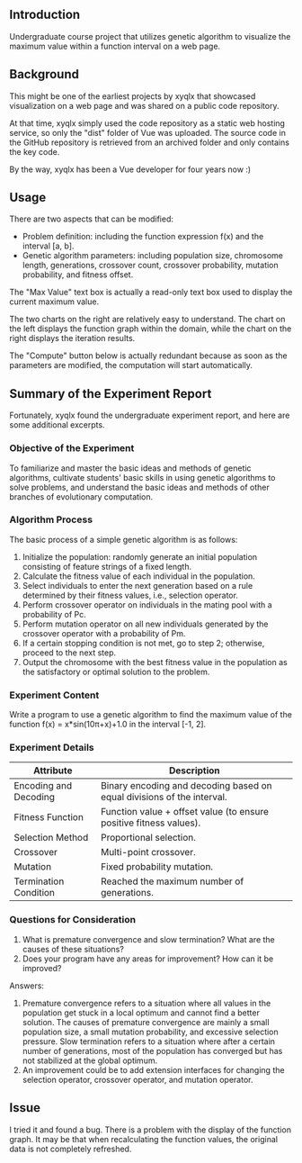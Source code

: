 ## Introduction

Undergraduate course project that utilizes genetic algorithm to visualize the maximum value within a function interval on a web page.

## Background

This might be one of the earliest projects by xyqlx that showcased visualization on a web page and was shared on a public code repository.

At that time, xyqlx simply used the code repository as a static web hosting service, so only the "dist" folder of Vue was uploaded. The source code in the GitHub repository is retrieved from an archived folder and only contains the key code.

By the way, xyqlx has been a Vue developer for four years now :)

## Usage

There are two aspects that can be modified:

* Problem definition: including the function expression f(x) and the interval [a, b].
* Genetic algorithm parameters: including population size, chromosome length, generations, crossover count, crossover probability, mutation probability, and fitness offset.

The "Max Value" text box is actually a read-only text box used to display the current maximum value.

The two charts on the right are relatively easy to understand. The chart on the left displays the function graph within the domain, while the chart on the right displays the iteration results.

The "Compute" button below is actually redundant because as soon as the parameters are modified, the computation will start automatically.

## Summary of the Experiment Report

Fortunately, xyqlx found the undergraduate experiment report, and here are some additional excerpts.

### Objective of the Experiment

To familiarize and master the basic ideas and methods of genetic algorithms, cultivate students' basic skills in using genetic algorithms to solve problems, and understand the basic ideas and methods of other branches of evolutionary computation.

### Algorithm Process

The basic process of a simple genetic algorithm is as follows:

1. Initialize the population: randomly generate an initial population consisting of feature strings of a fixed length.
2. Calculate the fitness value of each individual in the population.
3. Select individuals to enter the next generation based on a rule determined by their fitness values, i.e., selection operator.
4. Perform crossover operator on individuals in the mating pool with a probability of Pc.
5. Perform mutation operator on all new individuals generated by the crossover operator with a probability of Pm.
6. If a certain stopping condition is not met, go to step 2; otherwise, proceed to the next step.
7. Output the chromosome with the best fitness value in the population as the satisfactory or optimal solution to the problem.

### Experiment Content

Write a program to use a genetic algorithm to find the maximum value of the function f(x) = x*sin(10π+x)+1.0 in the interval [-1, 2].

### Experiment Details

| Attribute | Description |
|---|---|
| Encoding and Decoding | Binary encoding and decoding based on equal divisions of the interval. |
| Fitness Function | Function value + offset value (to ensure positive fitness values). |
| Selection Method | Proportional selection. |
| Crossover | Multi-point crossover. |
| Mutation | Fixed probability mutation. |
| Termination Condition | Reached the maximum number of generations. |

### Questions for Consideration

1. What is premature convergence and slow termination? What are the causes of these situations?
2. Does your program have any areas for improvement? How can it be improved?

Answers:

1. Premature convergence refers to a situation where all values in the population get stuck in a local optimum and cannot find a better solution. The causes of premature convergence are mainly a small population size, a small mutation probability, and excessive selection pressure. Slow termination refers to a situation where after a certain number of generations, most of the population has converged but has not stabilized at the global optimum.
2. An improvement could be to add extension interfaces for changing the selection operator, crossover operator, and mutation operator.

## Issue

I tried it and found a bug. There is a problem with the display of the function graph. It may be that when recalculating the function values, the original data is not completely refreshed.
